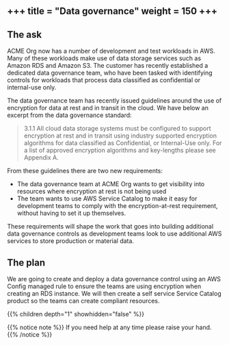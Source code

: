 +++
title = "Data governance"
weight = 150
+++
---

## The ask

ACME Org now has a number of development and test workloads in AWS. Many of these workloads make use of data storage services such as Amazon RDS and Amazon S3.  The customer has recently established a dedicated data governance team, who have been tasked with identifying controls for workloads that process data classified as confidential or internal-use only. 

The data governance team has recently issued guidelines around the use of encryption for data at rest and in transit in the cloud. We have below an excerpt from the data governance standard: 

> 3.1.1 All cloud data storage systems must be configured to support encryption at rest and in transit using industry supported encryption algorithms for data classified as Confidential, or Internal-Use only. For a list of approved encryption algorithms and key-lengths please see Appendix A.

From these guidelines there are two new requirements:

- The data governance team at ACME Org wants to get visibility into resources where encryption at rest is not being used
- The team wants to use AWS Service Catalog to make it easy for development teams to comply with the encryption-at-rest requirement, without having to set it up themselves. 

These requirements will shape the work that goes into building additional data governance controls as development teams look to use additional AWS services to store production or material data.

## The plan

We are going to create and deploy a data governance control using an AWS Config managed rule to ensure the teams are using 
encryption when creating an RDS instance.  We will then create a self service Service Catalog product so the teams can create
compliant resources. 

{{% children depth="1" showhidden="false" %}}

{{% notice note %}}
If you need help at any time please raise your hand.
{{% /notice %}}
